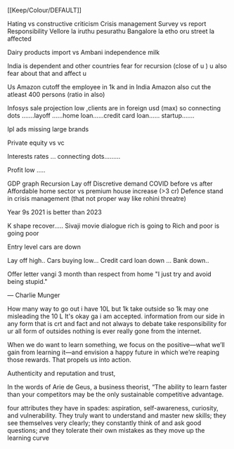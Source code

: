 [[Keep/Colour/DEFAULT]] 

Hating vs constructive criticism
Crisis management 
Survey vs report
Responsibility Vellore la iruthu pesurathu Bangalore la etho oru street la affected

Dairy products import vs Ambani independence milk


India is dependent and other countries fear for recursion (close of u ) u also fear about that and affect u


Us Amazon cutoff the employee in 1k and in India Amazon also cut the atleast 400 persons (ratio in also)

Infosys sale projection low ,clients are in foreign usd  (max) so connecting dots .......layoff ......home loan......credit card loan...... startup.......

Ipl ads missing large brands

Private equity vs vc

Interests rates ... connecting dots.........

Profit low .....




GDP graph
Recursion
Lay off 
Discretive demand
COVID before vs after
Affordable home sector vs premium house increase (>3 cr)
Defence stand in crisis management (that not proper way like  rohini threatre)


Year 9s 2021 is better than 2023

K shape recover.....
Sivaji movie dialogue rich is going to Rich and poor is going poor 

Entry level cars are down

Lay off  high..
Cars buying low...
Credit card loan down ...
Bank down..

Offer letter vangi 3 month than respect from home "I just try and avoid being stupid."

— Charlie Munger



How many way to go out i have 10L but 1k take outside so 1k may one misleading the 10 L 
It's okay ga i am accepted.
information from our side in any form that is crt and fact and not always to debate take responsibility for ur all form of outsides
nothing is ever really gone from the internet.


When we do want to learn something, we focus on the positive—what we’ll gain from learning it—and envision a happy future in which we’re reaping those rewards. That propels us into action.

Authenticity and reputation and trust,



In the words of Arie de Geus, a business theorist, “The ability to learn faster than your competitors may be the only sustainable competitive advantage.

four attributes they have in spades: aspiration, self-awareness, curiosity, and vulnerability. They truly want to understand and master new skills; they see themselves very clearly; they constantly think of and ask good questions; and they tolerate their own mistakes as they move up the learning curve
